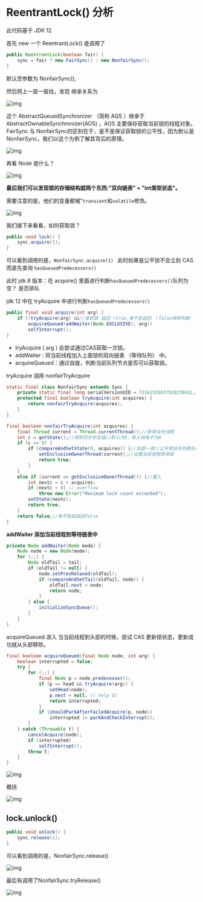# ReentrantLock() 分析

此代码基于 JDK 12

首先 new 一个 ReentrantLock() 是调用了

```java
public ReentrantLock(boolean fair) {
    sync = fair ? new FairSync() : new NonfairSync();
}
```

默认空参数为 NonfairSync();

然后网上一层一层找，发现 继承关系为

 ![img](https://mmbiz.qpic.cn/mmbiz_jpg/6fuT3emWI5KZL3KHm7AEo7iaGm3v3brNe9WmkGVYDYOTmfVtaiaicMC9mxQ89DqFylIR5UUjhRRtTcibCIox3MoTKg/640?tp=webp&wxfrom=5&wx_lazy=1&wx_co=1) 

这个 AbstractQueuedSynchronizer （简称 AQS ）继承于  AbstractOwnableSynchronizer(AOS) ，AOS 主要保存获取当前锁的线程对象。 FairSync 与 NonfairSync的区别在于，是不是保证获取锁的公平性，因为默认是NonfairSync，我们以这个为例了解其背后的原理。 

 ![img](https://mmbiz.qpic.cn/mmbiz_png/6fuT3emWI5KZL3KHm7AEo7iaGm3v3brNeXQXPJJnVVuE5w60FFE0QCABvYnicbbZb1JbxcpLAWelHJjOiasFUgQsA/640?tp=webp&wxfrom=5&wx_lazy=1&wx_co=1) 

再看 Node 是什么？

 ![img](https://mmbiz.qpic.cn/mmbiz_png/6fuT3emWI5KZL3KHm7AEo7iaGm3v3brNeRz24CqfiaoekbpibKfYUJaHKUnEr9loicmiaRwyNSUVIicUVjDw5YCudE7w/640?tp=webp&wxfrom=5&wx_lazy=1&wx_co=1) 

 **最后我们可以发现锁的存储结构就两个东西:"双向链表" + "int类型状态"。** 

 需要注意的是，他们的变量都被"`transient`和`volatile`修饰。 

 ![img](https://mmbiz.qpic.cn/mmbiz_jpg/6fuT3emWI5KZL3KHm7AEo7iaGm3v3brNeEt6nua7h39OIREUaNrEDhQMicKJDlsVHhKicvicrIyHJUr184fBF6PRng/640?tp=webp&wxfrom=5&wx_lazy=1&wx_co=1) 

 我们接下来看看，如何获取锁？ 

```java
public void lock() {
    sync.acquire(1);
}
```

 可以看到调用的是，`NonfairSync.acquire(1) `  此时如果是公平锁不会立刻 CAS 而是先查询 `hasQueuedPredecessors()`

此时 jdk 8 版本：在 acquire() 里面进行判断`hasQueuedPredecessors()`队列为空？ 是否排队

jdk 12 中在 tryAcquire 中进行判断`hasQueuedPredecessors()`

```java
public final void acquire(int arg) {
    if (!tryAcquire(arg) &&//拿到锁 返回 !true,拿不到返回 ！false继续判断
        acquireQueued(addWaiter(Node.EXCLUSIVE), arg))
        selfInterrupt();
}
```

* tryAcquire ( arg )   会尝试通过CAS获取一次锁。 
* addWaiter : 将当前线程加入上面锁的双向链表 （等待队列） 中。
*  acquireQueued：通过自旋，判断当前队列节点是否可以获取锁。 

tryAcquire 调用 nonfairTryAcquire

```java
static final class NonfairSync extends Sync {
    private static final long serialVersionUID = 7316153563782823691L;
    protected final boolean tryAcquire(int acquires) {
        return nonfairTryAcquire(acquires);
    }
}
```

```java
final boolean nonfairTryAcquire(int acquires) {
    final Thread current = Thread.currentThread();//获得当先线程
    int c = getState();//得到同步状态值//默认为0，有人持有不为0
    if (c == 0) {
        if (compareAndSetState(0, acquires)) {//自旋一波//公平锁会先判断队列再自旋，把state改为1
            setExclusiveOwnerThread(current);//设置当前线程获得锁
            return true;
        }
    }
    else if (current == getExclusiveOwnerThread()) {//重入
        int nextc = c + acquires;
        if (nextc < 0) // overflow
            throw new Error("Maximum lock count exceeded");
        setState(nextc);
        return true;
    }
    return false;//拿不到锁返回false
}
```





 **addWaiter 添加当前线程到等待链表中** 

```java
private Node addWaiter(Node mode) {
    Node node = new Node(mode);
    for (;;) {
        Node oldTail = tail;
        if (oldTail != null) {
            node.setPrevRelaxed(oldTail);
            if (compareAndSetTail(oldTail, node)) {
                oldTail.next = node;
                return node;
            }
        } else {
            initializeSyncQueue();
        }
    }
}
```

acquireQueued 进入 当当前线程到头部的时候，尝试 CAS 更新锁状态，更新成功就从头部移除。

```java
final boolean acquireQueued(final Node node, int arg) {
    boolean interrupted = false;
    try {
        for (;;) {
            final Node p = node.predecessor();
            if (p == head && tryAcquire(arg)) {
                setHead(node);
                p.next = null; // help GC
                return interrupted;
            }
            if (shouldParkAfterFailedAcquire(p, node))
                interrupted |= parkAndCheckInterrupt();
        }
    } catch (Throwable t) {
        cancelAcquire(node);
        if (interrupted)
            selfInterrupt();
        throw t;
    }
}
```

 ![img](https://mmbiz.qpic.cn/mmbiz_png/6fuT3emWI5KZL3KHm7AEo7iaGm3v3brNe2WBQibNRtn2oYbjzicvJxsibN811WNg4U5owU6TwTczUCOkiciaWZREoXFw/640?tp=webp&wxfrom=5&wx_lazy=1&wx_co=1) 

概括

 ![img](https://mmbiz.qpic.cn/mmbiz_jpg/6fuT3emWI5KZL3KHm7AEo7iaGm3v3brNeX3L0W2SWKGawoEEnUt5R8iaMX41ss6C06iccARY6q7qhDDzIYgLdfbJQ/640?tp=webp&wxfrom=5&wx_lazy=1&wx_co=1) 

## lock.unlock()

```java
public void unlock() {
    sync.release(1);
}
```

 可以看到调用的是，NonfairSync.release() 

 ![img](https://mmbiz.qpic.cn/mmbiz_png/6fuT3emWI5KZL3KHm7AEo7iaGm3v3brNezNjmbT05MYI1s1FWSGIibaWWc31JacNUNUrN25NOpUdNdxKYgmL1YLA/640?tp=webp&wxfrom=5&wx_lazy=1&wx_co=1) 

 最后有调用了NonfairSync.tryRelease() 

 ![img](https://mmbiz.qpic.cn/mmbiz_png/6fuT3emWI5KZL3KHm7AEo7iaGm3v3brNe74KPgZfKlGWicYW4o3yK3Rmibyl44NCLSHywfENDamKBBg7HgM7MfYgA/640?tp=webp&wxfrom=5&wx_lazy=1&wx_co=1) 